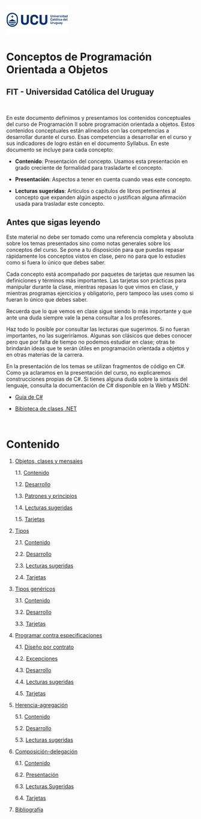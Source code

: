 ![UCU](./Assets/logo-ucu.png)
# Conceptos de Programación Orientada a Objetos
## FIT - Universidad Católica del Uruguay

<br/>

En este documento definimos y presentamos los contenidos conceptuales del curso de Programación II sobre programación orientada a objetos. Estos contenidos conceptuales están alineados con las competencias a desarrollar durante el curso. Esas competencias a desarrollar en el curso y sus indicadores de logro están en el documento Syllabus.
En este documento se incluye para cada concepto:

- **Contenido**: Presentación del concepto. Usamos esta presentación en grado creciente de formalidad para trasladarte el concepto.

- **Presentación**: Aspectos a tener en cuenta cuando veas este concepto.

- **Lecturas sugeridas**: Artículos o capítulos de libros pertinentes al concepto que expanden algún aspecto o justifican alguna afirmación usada para trasladar este concepto.

## Antes que sigas leyendo

Este material no debe ser tomado como una referencia completa y absoluta sobre los temas presentados sino como notas generales sobre los conceptos del curso. Se pone a tu disposición para que puedas repasar rápidamente los conceptos vistos en clase, pero no para que lo estudies como si fuera lo único que debes saber.

Cada concepto está acompañado por paquetes de tarjetas que resumen las definiciones y términos más importantes. Las tarjetas son prácticas para manipular durante la clase, mientras repasas lo que vimos en clase, y mientras programas ejercicios y obligatorio, pero tampoco las uses como si fueran lo único que debes saber.

Recuerda que lo que vemos en clase sigue siendo lo más importante y que ante una duda siempre vale la pena consultar a los profesores.

Haz todo lo posible por consultar las lecturas que sugerimos. Si no fueran importantes, no las sugeriríamos. Algunas son clásicos que debes conocer pero que por falta de tiempo no podemos estudiar en clase; otras te brindarán ideas que te serán útiles en programación orientada a objetos y en otras materias de la carrera.

En la presentación de los temas se utilizan fragmentos de código en C#. Como ya aclaramos en la presentación del curso, no explicaremos construcciones propias de C#. Si tienes alguna duda sobre la sintaxis del lenguaje, consulta la documentación de C# disponible en la Web y MSDN:

- [Guía de C#](https://docs.microsoft.com/en-us/dotnet/csharp/)

- [Bibioteca de clases .NET](https://docs.microsoft.com/en-us/dotnet/api/)

<br/>

# Contenido


1. [Objetos, clases y mensajes](./Capitulos/1_Objetos_Clases_Mensajes/1_1_Contenido.md#1-objetos,-clases-y-mensajes)

    1.1. [Contenido](./Capitulos/1_Objetos_Clases_Mensajes/1_1_Contenido.md)

    1.2. [Desarrollo](./Capitulos/1_Objetos_Clases_Mensajes/1_2_Desarrollo.md)

    1.3. [Patrones y principios](./Capitulos/1_Objetos_Clases_Mensajes/1_3_Patrones_Principios.md)

    1.4. [Lecturas sugeridas](./Capitulos/1_Objetos_Clases_Mensajes/1_4_Lecturas_Sugeridas.md)

    1.5. [Tarjetas](./Tarjetas/Objetos_Clases_Mensajes/README.md)

2. [Tipos](./Capitulos/2_Tipos/2_1_Contenido.md#2-tipos)

    2.1. [Contenido](./Capitulos/2_Tipos/2_1_Contenido.md)

    2.2. [Desarrollo](./Capitulos/2_Tipos/2_2_Desarrollo.md)
    
    2.3. [Lecturas sugeridas](./Capitulos/2_Tipos/2_3_Lecturas_Sugeridas.md)

    2.4. [Tarjetas](./Tarjetas/Tipos/README.md)

3. [Tipos genéricos](./Capitulos/3_Tipos_Genericos/3_1_Contenido.md#1-tipos-genéricos)

    3.1. [Contenido](./Capitulos/3_Tipos_Genericos/3_1_Contenido.md)

    3.2. [Desarrollo](./Capitulos/3_Tipos_Genericos/3_2_Desarrollo.md)

    3.3. [Tarjetas](./Tarjetas/Tipos_Genericos/README.md)

4. [Programar contra especificaciones](./Capitulos/4_Programar_Contra_Especificaciones/4_1_Diseño_Por_Contrato.md#4-programar-contra-especificaciones)

    4.1. [Diseño por contrato](./Capitulos/4_Programar_Contra_Especificaciones/4_1_Diseño_Por_Contrato.md)

    4.2. [Excepciones](./Capitulos/4_Programar_Contra_Especificaciones/4_2_Excepciones.md)

    4.3. [Desarrollo](./Capitulos/4_Programar_Contra_Especificaciones/4_3_Desarrollo.md)

    4.4. [Lecturas sugeridas](./Capitulos/4_Programar_Contra_Especificaciones/4_4_Lecturas_Sugeridas.md)

    4.5. [Tarjetas](./Tarjetas/Programar_Contra_Especificaciones/README.md)

5. [Herencia-agregación](./Capitulos/5_Herencia_Agregacion/5_1_Contenido.md#5-herencia-agregación)

    5.1. [Contenido](./Capitulos/5_Herencia_Agregacion/5_1_Contenido.md)

    5.2. [Desarrollo](./Capitulos/5_Herencia_Agregacion/5_2_Desarrollo.md)

    5.3. [Lecturas sugeridas](./Capitulos/5_Herencia_Agregacion/5_3_Lecturas_Sugeridas.md)

6. [Composición-delegación](./Capitulos/6_Composicion_Delegacion/6_1_Contenido.md#6-composición-delegación)

    6.1. [Contenido](./Capitulos/6_Composicion_Delegacion/6_1_Contenido.md)

    6.2. [Presentación](./Capitulos/6_Composicion_Delegacion/6_2_Presentacion.md)

    6.3. [Lecturas Sugeridas](./Capitulos/6_Composicion_Delegacion/6_3_Lecturas_Sugeridas.md)

    6.4. [Tarjetas](./Tarjetas/Composicion_Delegacion/README.md)

7. [Bibliografía](./Capitulos/7_Bibliografia/Bibliografia.md#7-bibliografia) 
